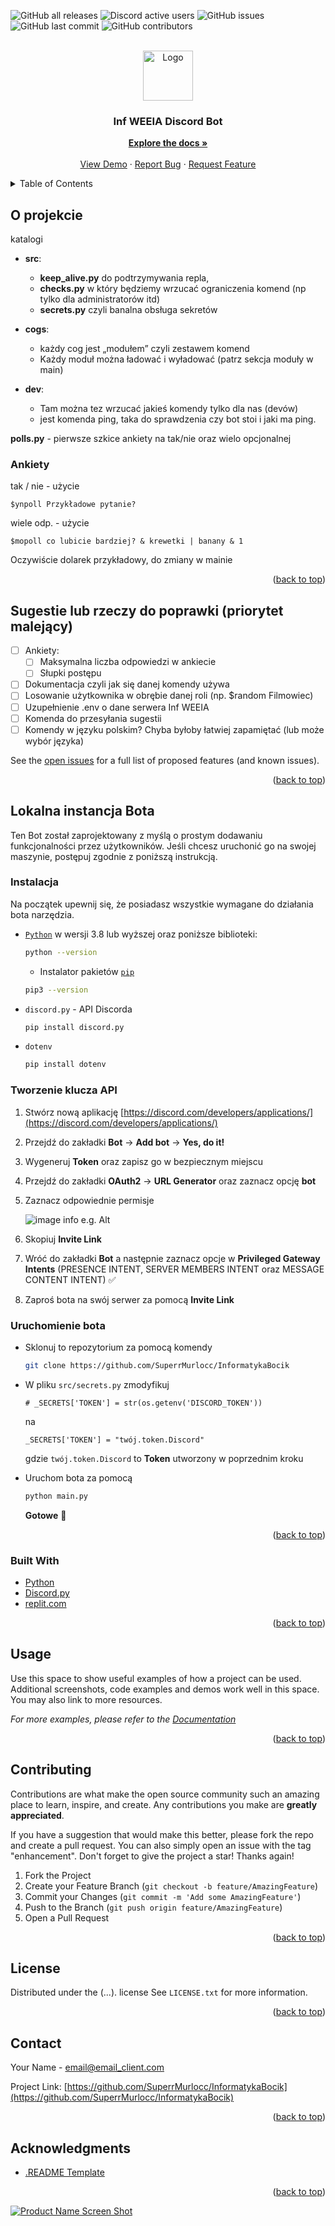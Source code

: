 <div id="top"></div>
<!--
*** Thanks for checking out the Best-README-Template. If you have a suggestion
*** that would make this better, please fork the repo and create a pull request
*** or simply open an issue with the tag "enhancement".
*** Don't forget to give the project a star!
*** Thanks again! Now go create something AMAZING! :D
-->


<!-- PROJECT SHIELDS -->
<!--
*** I'm using markdown "reference style" links for readability.
*** Reference links are enclosed in brackets [ ] instead of parentheses ( ).
*** See the bottom of this document for the declaration of the reference variables
*** for contributors-url, forks-url, etc. This is an optional, concise syntax you may use.
*** https://www.markdownguide.org/basic-syntax/#reference-style-links
-->

![GitHub all releases](https://img.shields.io/github/downloads/SuperrMurlocc/InformatykaBocik/total)
![Discord active users](https://img.shields.io/discord/761150834489688094?label=discord)
![GitHub issues](https://img.shields.io/github/issues/SuperrMurlocc/InformatykaBocik)
![GitHub last commit](https://img.shields.io/github/last-commit/SuperrMurlocc/InformatykaBocik)
![GitHub contributors](https://img.shields.io/github/all-contributors/SuperrMurlocc/InformatykaBocik)

<!-- PROJECT LOGO -->
<br />
<div align="center">
  <a href="https://github.com/SuperrMurlocc/InformatykaBocik">
    <img src="img/logo.png" alt="Logo" width="80" height="80">
  </a>

<h3 align="center">Inf WEEIA Discord Bot</h3>

  <p align="center">
    <a href="https://github.com/SuperrMurlocc/InformatykaBocik"><strong>Explore the docs »</strong></a>
    <br />
    <br />
    <a href="https://github.com/SuperrMurlocc/InformatykaBocik">View Demo</a>
    ·
    <a href="https://github.com/SuperrMurlocc/InformatykaBocik/issues">Report Bug</a>
    ·
    <a href="https://github.com/SuperrMurlocc/InformatykaBocik/issues">Request Feature</a>
  </p>
</div>



<!-- TABLE OF CONTENTS -->
<details>
  <summary>Table of Contents</summary>
  <ol>
    <li>
      <a href="#about-the-project">About The Project</a>
      <ul>
        <li><a href="#built-with">Built With</a></li>
      </ul>
    </li>
    <li>
      <a href="#getting-started">Getting Started</a>
      <ul>
        <li><a href="#prerequisites">Prerequisites</a></li>
        <li><a href="#installation">Installation</a></li>
      </ul>
    </li>
    <li><a href="#usage">Usage</a></li>
    <li><a href="#roadmap">Roadmap</a></li>
    <li><a href="#contributing">Contributing</a></li>
    <li><a href="#license">License</a></li>
    <li><a href="#contact">Contact</a></li>
    <li><a href="#acknowledgments">Acknowledgments</a></li>
  </ol>
</details>


<!-- ABOUT THE PROJECT -->
## O projekcie


katalogi

- **src**:
	- **keep_alive.py** do podtrzymywania repla,
	- **checks.py** w który będziemy wrzucać ograniczenia komend (np tylko dla administratorów itd)
	- **secrets.py** czyli banalna obsługa sekretów

- **cogs**:
	- każdy cog jest „modułem” czyli zestawem komend
	- Każdy moduł można ładować i wyładować (patrz sekcja moduły w main)

- **dev**:
	- Tam można tez wrzucać jakieś komendy tylko dla nas (devów)
	- jest komenda ping, taka do sprawdzenia czy bot stoi i jaki ma ping.

**polls.py** - pierwsze szkice ankiety na tak/nie oraz wielo opcjonalnej


### Ankiety

tak / nie - użycie
```
$ynpoll Przykładowe pytanie?
```
wiele odp. - użycie
```
$mopoll co lubicie bardziej? & krewetki | banany & 1
```

Oczywiście dolarek przykładowy, do zmiany w mainie


<p align="right">(<a href="#top">back to top</a>)</p>


<!-- ROADMAP -->
## Sugestie lub rzeczy do poprawki (priorytet malejący)

- [ ] Ankiety:
	- [ ] Maksymalna liczba odpowiedzi w ankiecie
	- [ ] Słupki postępu

- [ ] Dokumentacja czyli jak się danej komendy używa
- [ ] Losowanie użytkownika w obrębie danej roli (np. $random Filmowiec)
- [ ] Uzupełnienie .env o dane serwera Inf WEEIA
- [ ] Komenda do przesyłania sugestii
- [ ] Komendy w języku polskim? Chyba byłoby łatwiej zapamiętać (lub może wybór języka)

See the [open issues](https://github.com/SuperrMurlocc/InformatykaBocik/issues) for a full list of proposed features (and known issues).

<p align="right">(<a href="#top">back to top</a>)</p>


<!-- GETTING STARTED -->
## Lokalna instancja Bota

Ten Bot został zaprojektowany z myślą o prostym dodawaniu funkcjonalności przez użytkowników. Jeśli chcesz uruchonić go na swojej maszynie, postępuj zgodnie z poniższą instrukcją.

### Instalacja

Na początek upewnij się, że posiadasz wszystkie wymagane do działania bota narzędzia.
* [`Python`](https://www.python.org/downloads/) w wersji 3.8 lub wyższej oraz poniższe biblioteki:
  ```sh
  python --version
  ```

	* Instalator pakietów [`pip`](https://www.odoo.com/forum/help-1/how-to-install-pip-in-python-3-on-ubuntu-18-04-167715)

	```sh
	pip3 --version
	```

* `discord.py` - API Discorda

	```sh
	pip install discord.py
	```

* `dotenv`

	```sh
	pip install dotenv
	```

### Tworzenie klucza API

1. Stwórz nową aplikację [https://discord.com/developers/applications/](https://discord.com/developers/applications/)

2. Przejdź do zakładki **Bot** &rarr; **Add bot** &rarr; **Yes, do it!**

3. Wygeneruj **Token** oraz zapisz go w bezpiecznym miejscu

4. Przejdź do zakładki **OAuth2** &rarr; **URL Generator** oraz zaznacz opcję **bot**

5. Zaznacz odpowiednie permisje 
	
	![image info e.g. Alt](img/permissions.png)

6. Skopiuj **Invite Link**

7. Wróć do zakładki **Bot** a następnie zaznacz opcje w **Privileged Gateway Intents** (PRESENCE INTENT, SERVER MEMBERS INTENT oraz MESSAGE CONTENT INTENT) ✅

8. Zaproś bota na swój serwer za pomocą **Invite Link**

### Uruchomienie bota

- Sklonuj to repozytorium za pomocą komendy

	```sh
	git clone https://github.com/SuperrMurlocc/InformatykaBocik
	```

- W pliku `src/secrets.py` zmodyfikuj

	```
    # _SECRETS['TOKEN'] = str(os.getenv('DISCORD_TOKEN'))
	```

	na

	```
	_SECRETS['TOKEN'] = "twój.token.Discord"
	```
	gdzie `twój.token.Discord` to **Token** utworzony w poprzednim kroku

- Uruchom bota za pomocą

	```sh
	python main.py
	```

	**Gotowe** 🎉


<p align="right">(<a href="#top">back to top</a>)</p>


### Built With

* [Python](https://www.python.org/)
* [Discord.py](https://discordpy.readthedocs.io/en/stable/index.html)
* [replit.com](https://replit.com/~)

<p align="right">(<a href="#top">back to top</a>)</p>


<!-- USAGE EXAMPLES -->
## Usage

Use this space to show useful examples of how a project can be used. Additional screenshots, code examples and demos work well in this space. You may also link to more resources.

_For more examples, please refer to the [Documentation](https://example.com)_

<p align="right">(<a href="#top">back to top</a>)</p>


<!-- CONTRIBUTING -->
## Contributing

Contributions are what make the open source community such an amazing place to learn, inspire, and create. Any contributions you make are **greatly appreciated**.

If you have a suggestion that would make this better, please fork the repo and create a pull request. You can also simply open an issue with the tag "enhancement".
Don't forget to give the project a star! Thanks again!

1. Fork the Project
2. Create your Feature Branch (`git checkout -b feature/AmazingFeature`)
3. Commit your Changes (`git commit -m 'Add some AmazingFeature'`)
4. Push to the Branch (`git push origin feature/AmazingFeature`)
5. Open a Pull Request

<p align="right">(<a href="#top">back to top</a>)</p>


<!-- LICENSE -->
## License

Distributed under the (...). license See `LICENSE.txt` for more information.

<p align="right">(<a href="#top">back to top</a>)</p>


<!-- CONTACT -->
## Contact

Your Name - email@email_client.com

Project Link: [https://github.com/SuperrMurlocc/InformatykaBocik](https://github.com/SuperrMurlocc/InformatykaBocik)

<p align="right">(<a href="#top">back to top</a>)</p>



<!-- ACKNOWLEDGMENTS -->
## Acknowledgments

* [.README Template](https://github.com/othneildrew/Best-README-Template)

<p align="right">(<a href="#top">back to top</a>)</p>


<!-- MARKDOWN LINKS & IMAGES -->
<!-- https://www.markdownguide.org/basic-syntax/#reference-style-links -->
[contributors-shield]: https://img.shields.io/github/contributors/SuperrMurlocc/InformatykaBocik.svg?style=for-the-badge
[contributors-url]: https://github.com/SuperrMurlocc/InformatykaBocik/graphs/contributors
[forks-shield]: https://img.shields.io/github/forks/SuperrMurlocc/InformatykaBocik.svg?style=for-the-badge
[forks-url]: https://github.com/SuperrMurlocc/InformatykaBocik/network/members
[stars-shield]: https://img.shields.io/github/stars/SuperrMurlocc/InformatykaBocik.svg?style=for-the-badge
[stars-url]: https://github.com/SuperrMurlocc/InformatykaBocik/stargazers
[issues-shield]: https://img.shields.io/github/issues/SuperrMurlocc/InformatykaBocik.svg?style=for-the-badge
[issues-url]: https://github.com/SuperrMurlocc/InformatykaBocik/issues
[license-shield]: https://img.shields.io/github/license/SuperrMurlocc/InformatykaBocik.svg?style=for-the-badge
[license-url]: https://github.com/SuperrMurlocc/InformatykaBocik/blob/master/LICENSE.txt
[linkedin-shield]: https://img.shields.io/badge/-LinkedIn-black.svg?style=for-the-badge&logo=linkedin&colorB=555
[linkedin-url]: https://linkedin.com/in/linkedin_username
[product-screenshot]: img/screenshot.png

[![Product Name Screen Shot][product-screenshot]](https://example.com)